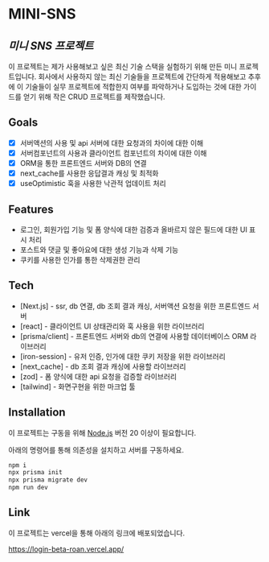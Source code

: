 # MINI-SNS
## _미니 SNS 프로젝트_

이 프로젝트는 제가 사용해보고 싶은 최신 기술 스택을 실험하기 위해 만든 미니 프로젝트입니다. 회사에서 사용하지 않는 최신 기술들을 프로젝트에 간단하게 적용해보고 추후에 이 기술들이 실무 프로젝트에 적합한지 여부를 파악하거나 도입하는 것에 대한 가이드를 얻기 위해 작은 CRUD 프로젝트를 제작했습니다.

## Goals

- [x] 서버액션의 사용 및 api 서버에 대한 요청과의 차이에 대한 이해
- [x] 서버컴포넌트의 사용과 클라이언트 컴포넌트의 차이에 대한 이해
- [x] ORM을 통한 프론트엔드 서버와 DB의 연결
- [x] next_cache를 사용한 응답결과 캐싱 및 최적화
- [x] useOptimistic 훅을 사용한 낙관적 업데이트 처리

## Features

- 로그인, 회원가입 기능 및 폼 양식에 대한 검증과 올바르지 않은 필드에 대한 UI 표시 처리
- 포스트와 댓글 및 좋아요에 대한 생성 기능과 삭제 기능
- 쿠키를 사용한 인가를 통한 삭제권한 관리 

## Tech

- [Next.js] - ssr, db 연결, db 조회 결과 캐싱, 서버액션 요청을 위한 프론트엔드 서버
- [react] - 클라이언트 UI 상태관리와 훅 사용을 위한 라이브러리
- [prisma/client] - 프론트엔드 서버와 db의 연결에 사용할 데이터베이스 ORM 라이브러리
- [iron-session] - 유저 인증, 인가에 대한 쿠키 저장을 위한 라이브러리
- [next_cache] - db 조회 결과 캐싱에 사용할 라이브러리
- [zod] - 폼 양식에 대한 api 요청을 검증할 라이브러리
- [tailwind] - 화면구현을 위한 마크업 툴

## Installation

이 프로젝트는 구동을 위해 [Node.js](https://nodejs.org/) 버전 20 이상이 필요합니다.

아래의 명령어를 통해 의존성을 설치하고 서버를 구동하세요.

```sh
npm i
npx prisma init
npx prisma migrate dev
npm run dev
```

## Link

이 프로젝트는 vercel을 통해 아래의 링크에 배포되었습니다.

https://login-beta-roan.vercel.app/